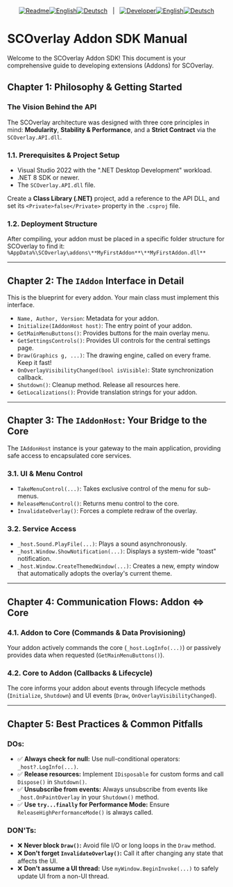 <p align="center">
  <a href="../README.md"><img src="https://img.shields.io/badge/Readme-555?style=flat-square" alt="Readme"></a><!--
  --><a href="../README.md"><img src="https://img.shields.io/badge/EN-007bff?style=flat-square" alt="English"></a><!--
  --><a href="../README.de.md"><img src="https://img.shields.io/badge/DE-555?style=flat-square" alt="Deutsch"></a>
  &nbsp;&nbsp;|&nbsp;&nbsp;
  <a href="SDK_MANUAL.de.md"><img src="https://img.shields.io/badge/Developer-555?style=flat-square" alt="Developer"></a><!--
  --><a href="SDK_MANUAL.md"><img src="https://img.shields.io/badge/EN-ff6f00?style=flat-square" alt="English"></a><!--
  --><a href="SDK_MANUAL.de.md"><img src="https://img.shields.io/badge/DE-555?style=flat-square" alt="Deutsch"></a>
</p>

# SCOverlay Addon SDK Manual

Welcome to the SCOverlay Addon SDK! This document is your comprehensive guide to developing extensions (Addons) for SCOverlay.

## Chapter 1: Philosophy & Getting Started

### The Vision Behind the API
The SCOverlay architecture was designed with three core principles in mind: **Modularity**, **Stability & Performance**, and a **Strict Contract** via the `SCOverlay.API.dll`.

### 1.1. Prerequisites & Project Setup
- Visual Studio 2022 with the ".NET Desktop Development" workload.
- .NET 8 SDK or newer.
- The `SCOverlay.API.dll` file.

Create a **Class Library (.NET)** project, add a reference to the API DLL, and set its `<Private>false</Private>` property in the `.csproj` file.

### 1.2. Deployment Structure
After compiling, your addon must be placed in a specific folder structure for SCOverlay to find it:
`%AppData%\SCOverlay\addons\**MyFirstAddon**\**MyFirstAddon.dll**`

---

## Chapter 2: The `IAddon` Interface in Detail

This is the blueprint for every addon. Your main class must implement this interface.
*   `Name, Author, Version`: Metadata for your addon.
*   `Initialize(IAddonHost host)`: The entry point of your addon.
*   `GetMainMenuButtons()`: Provides buttons for the main overlay menu.
*   `GetSettingsControls()`: Provides UI controls for the central settings page.
*   `Draw(Graphics g, ...)`: The drawing engine, called on every frame. Keep it fast!
*   `OnOverlayVisibilityChanged(bool isVisible)`: State synchronization callback.
*   `Shutdown()`: Cleanup method. Release all resources here.
*   `GetLocalizations()`: Provide translation strings for your addon.

---

## Chapter 3: The `IAddonHost`: Your Bridge to the Core

The `IAddonHost` instance is your gateway to the main application, providing safe access to encapsulated core services.

### 3.1. UI & Menu Control
*   `TakeMenuControl(...)`: Takes exclusive control of the menu for sub-menus.
*   `ReleaseMenuControl()`: Returns menu control to the core.
*   `InvalidateOverlay()`: Forces a complete redraw of the overlay.

### 3.2. Service Access
*   `_host.Sound.PlayFile(...)`: Plays a sound asynchronously.
*   `_host.Window.ShowNotification(...)`: Displays a system-wide "toast" notification.
*   `_host.Window.CreateThemedWindow(...)`: Creates a new, empty window that automatically adopts the overlay's current theme.

---

## Chapter 4: Communication Flows: Addon <=> Core

### 4.1. Addon to Core (Commands & Data Provisioning)
Your addon actively commands the core (`_host.LogInfo(...)`) or passively provides data when requested (`GetMainMenuButtons()`).

### 4.2. Core to Addon (Callbacks & Lifecycle)
The core informs your addon about events through lifecycle methods (`Initialize`, `Shutdown`) and UI events (`Draw`, `OnOverlayVisibilityChanged`).

---

## Chapter 5: Best Practices & Common Pitfalls

### DOs:
*   ✅ **Always check for null:** Use null-conditional operators: `_host?.LogInfo(...)`.
*   ✅ **Release resources:** Implement `IDisposable` for custom forms and call `Dispose()` in `Shutdown()`.
*   ✅ **Unsubscribe from events:** Always unsubscribe from events like `_host.OnPaintOverlay` in your `Shutdown()` method.
*   ✅ **Use `try...finally` for Performance Mode:** Ensure `ReleaseHighPerformanceMode()` is always called.

### DON'Ts:
*   ❌ **Never block `Draw()`:** Avoid file I/O or long loops in the `Draw` method.
*   ❌ **Don't forget `InvalidateOverlay()`:** Call it after changing any state that affects the UI.
*   ❌ **Don't assume a UI thread:** Use `myWindow.BeginInvoke(...)` to safely update UI from a non-UI thread.
